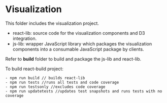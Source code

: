 # Visualization

This folder includes the visualization project.

- react-lib: source code for the visualization components and D3 integration.
- js-lib: wrapper JavaScript library which packages the visualization components into a consumable JavaScript package by clients.

Refer to **build** folder to build and package the js-lib and react-lib.

To build react-build project:

```
- npm run build // builds react-lib
- npm run tests //runs all tests and code coverage
- npm run testsonly //excludes code coverage
- npm run updatetests //updates test snapshots and runs tests with no coverage
```
